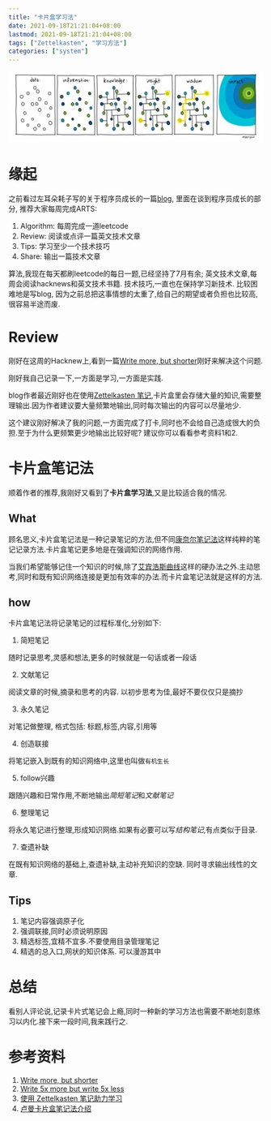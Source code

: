 ```yaml
---
title: "卡片盒学习法"
date: 2021-09-18T21:21:04+08:00
lastmod: 2021-09-18T21:21:04+08:00
tags: ["Zettelkasten", "学习方法"]
categories: ["system"]
---
```


![zettelkasten](../../../data/images/zettelkasten_01.jpg)

# 缘起

之前看过左耳朵耗子写的关于程序员成长的一篇[blog](https://mp.weixin.qq.com/s?__biz=MjM5MDE0Mjc4MA==&mid=2651010393&idx=1&sn=aa9d058fe0b656c0689d885e5abcdeb6&chksm=bdbecd0a8ac9441c6144c8207758e0158d73d715bb0c081232e6fc18df402c9d2246edb27891&mpshare=1&scene=1&srcid=1110shNA2So3dkJAkP4a1Z2A#rd), 里面在谈到程序员成长的部分, 推荐大家每周完成ARTS:
1. Algorithm: 每周完成一道leetcode
2. Review: 阅读或点评一篇英文技术文章
3. Tips: 学习至少一个技术技巧
4. Share: 输出一篇技术文章

算法,我现在每天都刷leetcode的每日一题,已经坚持了7月有余; 英文技术文章,每周会阅读hacknews和英文技术书籍. 技术技巧,一直也在保持学习新技术. 比较困难地是写blog, 因为之前总把这事情想的太重了,给自己的期望或者负担也比较高,很容易半途而废.

# Review
刚好在这周的Hacknew上,看到一篇[Write more, but shorter](https://blog.kewah.com/2021/write-more-but-shorter/?utm_source=hackernewsletter&utm_medium=email&utm_term=fav)刚好来解决这个问题.

刚好我自己记录一下,一方面是学习,一方面是实践.

blog作者最近刚好也在使用[Zettelkasten 笔记](https://zettelkasten.de/introduction/zh/),卡片盒里会存储大量的知识,需要整理输出.因为作者建议要大量频繁地输出,同时每次输出的内容可以尽量地少.

这个建议刚好解决了我的问题,一方面完成了打卡,同时也不会给自己造成很大的负担.至于为什么更频繁更少地输出比较好呢? 建议你可以看看参考资料1和2.

# 卡片盒笔记法
顺着作者的推荐,我刚好又看到了**卡片盒学习法**,又是比较适合我的情况.

## What
顾名思义,卡片盒笔记法是一种记录笔记的方法,但不同[康奈尔笔记法](http://www.360doc.com/content/19/0612/00/219382_841866855.shtml)这样纯粹的笔记记录方法.卡片盒笔记更多地是在强调知识的网络作用.

当我们希望能够记住一个知识的时候,除了[艾宾浩斯曲线](https://www.zhihu.com/question/19798259)这样的硬办法之外.主动思考,同时和既有知识网络连接是更加有效率的办法.而卡片盒笔记法就是这样的方法.

## how
卡片盒笔记法将记录笔记的过程标准化,分别如下:
1. 简短笔记

随时记录思考,灵感和想法,更多的时候就是一句话或者一段话

2. 文献笔记

阅读文章的时候,摘录和思考的内容. 以初步思考为佳,最好不要仅仅只是摘抄

3. 永久笔记

对笔记做整理, 格式包括: 标题,标签,内容,引用等

4. 创造联接

将笔记嵌入到既有的知识网络中,这里也叫做`有机生长`

5. follow兴趣

跟随兴趣和日常作用,不断地输出*简短笔记*和*文献笔记*

6. 整理笔记

将永久笔记进行整理,形成知识网络.如果有必要可以写*结构笔记*,有点类似于目录.

7. 查遗补缺

在既有知识网络的基础上,查遗补缺,主动补充知识的空缺. 同时寻求输出线性的文章.

## Tips
1. 笔记内容强调原子化
2. 强调联接,同时必须说明原因
3. 精选标签,宜精不宜多.不要使用目录管理笔记
4. 精选的总入口,网状的知识体系. 可以漫游其中

# 总结
看别人评论说,记录卡片式笔记会上瘾,同时一种新的学习方法也需要不断地刻意练习以内化.接下来一段时间,我来践行之.


# 参考资料
1. [Write more, but shorter](https://blog.kewah.com/2021/write-more-but-shorter/?utm_source=hackernewsletter&utm_medium=email&utm_term=fav)
2. [Write 5x more but write 5x less](https://critter.blog/2020/10/02/write-5x-more-but-write-5x-less/)
3. [使用 Zettelkasten 笔记助力学习](https://sspai.com/post/64259)
4. [卢曼卡片盒笔记法介绍](https://zettelkasten.de/introduction/zh/)
